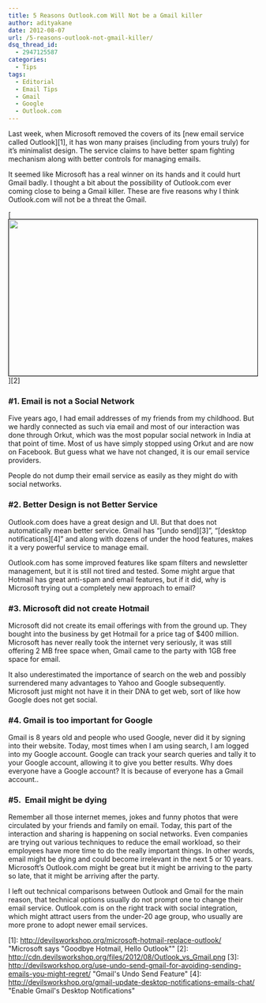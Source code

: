 ```yaml
---
title: 5 Reasons Outlook.com Will Not be a Gmail killer
author: adityakane
date: 2012-08-07
url: /5-reasons-outlook-not-gmail-killer/
dsq_thread_id:
  - 2947125587
categories:
  - Tips
tags:
  - Editorial
  - Email Tips
  - Gmail
  - Google
  - Outlook.com
---
```

Last week, when Microsoft removed the covers of its [new email service called Outlook][1], it has won many praises (including from yours truly) for it’s minimalist design. The service claims to have better spam fighting mechanism along with better controls for managing emails.

It seemed like Microsoft has a real winner on its hands and it could hurt Gmail badly. I thought a bit about the possibility of Outlook.com ever coming close to being a Gmail killer. These are five reasons why I think Outlook.com will not be a threat the Gmail.

[<img class="alignnone  wp-image-60470" style="border: 1px solid black;" title="Outlook_vs_Gmail" src="http://cdn.devilsworkshop.org/files/2012/08/Outlook_vs_Gmail.png" alt="" width="550" height="316" />][2]

### #1. Email is not a Social Network

Five years ago, I had email addresses of my friends from my childhood. But we hardly connected as such via email and most of our interaction was done through Orkut, which was the most popular social network in India at that point of time. Most of us have simply stopped using Orkut and are now on Facebook. But guess what we have not changed, it is our email service providers.

People do not dump their email service as easily as they might do with social networks.

### #2. Better Design is not Better Service

Outlook.com does have a great design and UI. But that does not automatically mean better service. Gmail has “[undo send][3]”, “[desktop notifications][4]” and along with dozens of under the hood features, makes it a very powerful service to manage email.

Outlook.com has some improved features like spam filters and newsletter management, but it is still not tired and tested. Some might argue that Hotmail has great anti-spam and email features, but if it did, why is Microsoft trying out a completely new approach to email?

### #3. Microsoft did not create Hotmail

Microsoft did not create its email offerings with from the ground up. They bought into the business by get Hotmail for a price tag of $400 million. Microsoft has never really took the internet very seriously, it was still offering 2 MB free space when, Gmail came to the party with 1GB free space for email.

It also underestimated the importance of search on the web and possibly surrendered many advantages to Yahoo and Google subsequently. Microsoft just might not have it in their DNA to get web, sort of like how Google does not get social.

### #4. Gmail is too important for Google

Gmail is 8 years old and people who used Google, never did it by signing into their website. Today, most times when I am using search, I am logged into my Google account. Google can track your search queries and tally it to your Google account, allowing it to give you better results. Why does everyone have a Google account? It is because of everyone has a Gmail account..

### #5.  Email might be dying

Remember all those internet memes, jokes and funny photos that were circulated by your friends and family on email. Today, this part of the interaction and sharing is happening on social networks. Even companies are trying out various techniques to reduce the email workload, so their employees have more time to do the really important things. In other words, email might be dying and could become irrelevant in the next 5 or 10 years. Microsoft’s Outlook.com might be great but it might be arriving to the party so late, that it might be arriving after the party.

I left out technical comparisons between Outlook and Gmail for the main reason, that technical options usually do not prompt one to change their email service. Outlook.com is on the right track with social integration, which might attract users from the under-20 age group, who usually are more prone to adopt newer email services.

 [1]: http://devilsworkshop.org/microsoft-hotmail-replace-outlook/ "Microsoft says "Goodbye Hotmail, Hello Outlook""
 [2]: http://cdn.devilsworkshop.org/files/2012/08/Outlook_vs_Gmail.png
 [3]: http://devilsworkshop.org/use-undo-send-gmail-for-avoiding-sending-emails-you-might-regret/ "Gmail's Undo Send Feature"
 [4]: http://devilsworkshop.org/gmail-update-desktop-notifications-emails-chat/ "Enable Gmail's Desktop Notifications"
